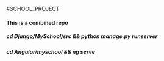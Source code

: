 #SCHOOL_PROJECT

#### This is a combined repo

##### cd Django/MySchool/src && python manage.py runserver

##### cd Angular/myschool && ng serve
